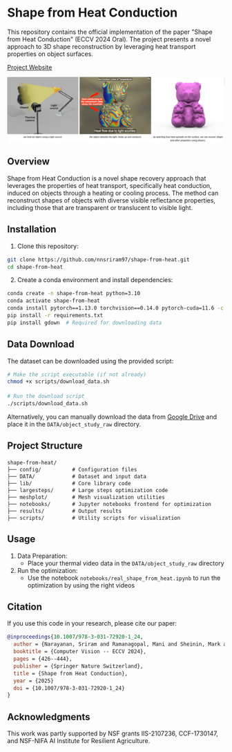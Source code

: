 # Shape from Heat Conduction

This repository contains the official implementation of the paper "Shape from Heat Conduction" (ECCV 2024 Oral). The project presents a novel approach to 3D shape reconstruction by leveraging heat transport properties on object surfaces.

[Project Website](https://www.cs.cmu.edu/~ILIM/shape_from_heat/)

![Shape from Heat Conduction](imgs/sfhc.png)

## Overview

Shape from Heat Conduction is a novel shape recovery approach that leverages the properties of heat transport, specifically heat conduction, induced on objects through a heating or cooling process. The method can reconstruct shapes of objects with diverse visible reflectance properties, including those that are transparent or translucent to visible light.

## Installation

1. Clone this repository:
```bash
git clone https://github.com/nnsriram97/shape-from-heat.git
cd shape-from-heat
```

2. Create a conda environment and install dependencies:
```bash
conda create -n shape-from-heat python=3.10
conda activate shape-from-heat
conda install pytorch==1.13.0 torchvision==0.14.0 pytorch-cuda=11.6 -c pytorch -c nvidia
pip install -r requirements.txt
pip install gdown  # Required for downloading data
```

## Data Download

The dataset can be downloaded using the provided script:

```bash
# Make the script executable (if not already)
chmod +x scripts/download_data.sh

# Run the download script
./scripts/download_data.sh
```

Alternatively, you can manually download the data from [Google Drive](https://drive.google.com/drive/folders/1PBby4Sja-j1e8alLoX8eFvUw0BH-LCcd?usp=sharing) and place it in the `DATA/object_study_raw` directory.

## Project Structure

```
shape-from-heat/
├── config/          # Configuration files
├── DATA/            # Dataset and input data
├── lib/             # Core library code
├── largesteps/      # Large steps optimization code
├── meshplot/        # Mesh visualization utilities
├── notebooks/       # Jupyter notebooks frontend for optimization
├── results/         # Output results
├── scripts/         # Utility scripts for visualization
```

## Usage

1. Data Preparation:
   - Place your thermal video data in the `DATA/object_study_raw` directory
2. Run the optimization:
    - Use the notebook `notebooks/real_shape_from_heat.ipynb` to run the optimization by using the right videos

## Citation

If you use this code in your research, please cite our paper:

```bibtex
@inproceedings{10.1007/978-3-031-72920-1_24,
  author = {Narayanan, Sriram and Ramanagopal, Mani and Sheinin, Mark and Sankaranarayanan, Aswin C. and Narasimhan, Srinivasa G.},
  booktitle = {Computer Vision -- ECCV 2024},
  pages = {426--444},
  publisher = {Springer Nature Switzerland},
  title = {Shape from Heat Conduction},
  year = {2025}
  doi = {10.1007/978-3-031-72920-1_24}
}
```

## Acknowledgments

This work was partly supported by NSF grants IIS-2107236, CCF-1730147, and NSF-NIFA AI Institute for Resilient Agriculture. 